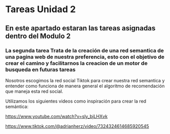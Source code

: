 # Tareas Unidad 2
## En este apartado estaran las tareas asignadas dentro del Modulo 2
### La segunda tarea Trata de la creación de una red semantica de una pagina web de nuestra preferencia, esto con el objetivo de crear el camino y facilitarnos la creacion de un motor de busqueda en futuras tareas
Nosotros escogimos la red social Tiktok para crear nuestra red semantica y entender como funciona de manera general el algoritmo de recomendación que maneja esta red social.

Utilizamos los siguientes videos como inspiración para crear la red semántica:

https://www.youtube.com/watch?v=sly_bjLHXvk

https://www.tiktok.com/@adrianherz/video/7324324614685920545


